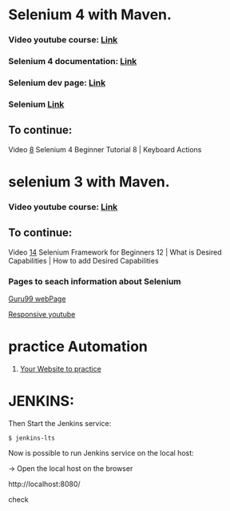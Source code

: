 # Selenium 4 with Maven.

### Video youtube course: [Link](https://www.youtube.com/watch?v=HjYEjKWSbe8&list=PLhW3qG5bs-L_8bwNnMHdJ1Wq5M0sUmpSH&index=2)

### Selenium 4 documentation: [Link](https://www.selenium.dev/documentation/webdriver/getting_started/upgrade_to_selenium_4/)

### Selenium dev page: [Link](https://www.selenium.dev/selenium/docs/api/java/overview-summary.html)

### Selenium [Link](https://www.selenium.dev/documentation/webdriver/)

## To continue:

Video [8](https://www.youtube.com/watch?v=1cAvnrnn5cY&list=PLhW3qG5bs-L_8bwNnMHdJ1Wq5M0sUmpSH&index=8)
Selenium 4 Beginner Tutorial 8 | Keyboard Actions

# selenium 3 with Maven.

### Video youtube course: [Link](https://www.youtube.com/watch?v=nCJoia7wosc&list=PLhW3qG5bs-L8oRay6qeS70vJYZ3SBQnFa&index=1&t=135s)

## To continue:

Video [14](https://www.youtube.com/watch?v=UJDxewGXu7o&list=PLhW3qG5bs-L8oRay6qeS70vJYZ3SBQnFa&index=14)
Selenium Framework for Beginners 12 | What is Desired Capabilities | How to add Desired Capabilities

### Pages to seach information about Selenium

[Guru99 webPage](https://www.guru99.com/selenium-tutorial.html)

[Responsive youtube](https://www.youtube.com/watch?v=RHtCRDu0MWs)

# practice Automation

1. [Your Website to practice](https://trytestingthis.netlify.app/)

# JENKINS:
Then Start the Jenkins service:

```shell
$ jenkins-lts
```

Now is possible to run Jenkins service on the local host:

-> Open the local host on the browser

http://localhost:8080/


check 